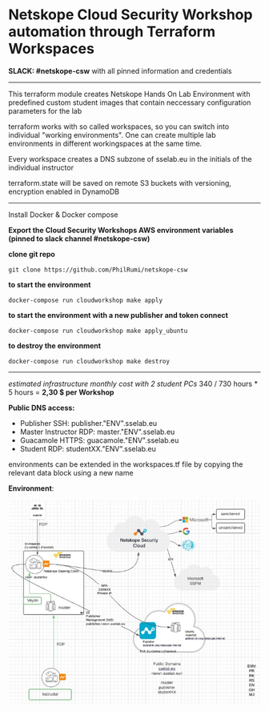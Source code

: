 ﻿**<h1> Netskope Cloud Security Workshop automation through Terraform Workspaces </h1>**

  **SLACK: #netskope-csw** with all pinned information and credentials

--- 

This terraform module creates Netskope Hands On Lab Environment with predefined custom student images that contain neccessary configuration parameters for the lab

terraform works with so called workspaces, so you can switch into individual "working environments". One can create multiple lab environments in different workingspaces at the same time.

Every workspace creates a DNS subzone of sselab.eu in the initials of the individual instructor

terraform.state will be saved on remote S3 buckets with versioning, encryption enabled in DynamoDB

---


Install Docker & Docker compose

**Export the Cloud Security Workshops AWS environment variables (pinned to slack channel #netskope-csw)**

**clone git repo**

```
git clone https://github.com/PhilRumi/netskope-csw
```

**to start the environment**<br>
```
docker-compose run cloudworkshop make apply
```

**to start the environment with a new publisher and token connect**<br>

```
docker-compose run cloudworkshop make apply_ubuntu
```

**to destroy the environment**<br>

```
docker-compose run cloudworkshop make destroy
```
---


**estimated infrastructure monthly cost* with 2 student PCs* 340 / 730 hours * 5 hours = **2,30 $ per Workshop**


**Public DNS access:**

- Publisher SSH: publisher."ENV".sselab.eu
- Master Instructor RDP: master."ENV".sselab.eu
- Guacamole HTTPS: guacamole."ENV".sselab.eu
- Student RDP: studentXX."ENV".sselab.eu

environments can be extended in the workspaces.tf file by copying the relevant data block using a new name

**Environment**: 

![LAB ENVIRONMENT](Images/lab.jpg)
